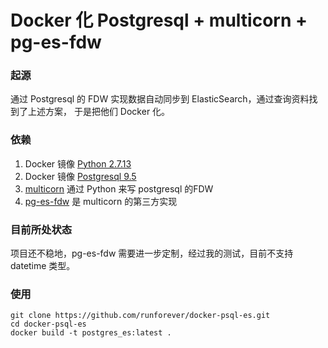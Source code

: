 # Docker 化 Postgresql + multicorn + pg-es-fdw

### 起源
通过 Postgresql 的 FDW 实现数据自动同步到 ElasticSearch，通过查询资料找到了上述方案，
于是把他们 Docker 化。

### 依赖
1. Docker 镜像 [Python 2.7.13](https://hub.docker.com/_/python/)
2. Docker 镜像 [Postgresql 9.5](https://hub.docker.com/_/postgres/)
3. [multicorn](http://multicorn.org) 通过 Python 来写 postgresql 的FDW
4. [pg-es-fdw](https://github.com/Mikulas/pg-es-fdw) 是 multicorn 的第三方实现

### 目前所处状态
项目还不稳地，pg-es-fdw 需要进一步定制，经过我的测试，目前不支持 datetime 类型。

### 使用
```
git clone https://github.com/runforever/docker-psql-es.git
cd docker-psql-es
docker build -t postgres_es:latest .
```
